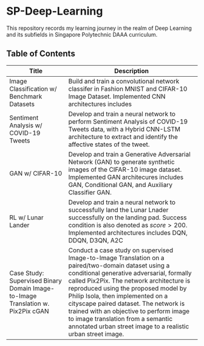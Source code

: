 # SP-Deep-Learning
This repository records my learning journey in the realm of Deep Learning and its subfields in Singapore Polytechnic DAAA curriculum.

## Table of Contents

| Title                                                                           | Description                                                                                                                                                                                                                                                                                                                                                                                                                                                            |
|---------------------------------------------------------------------------------|------------------------------------------------------------------------------------------------------------------------------------------------------------------------------------------------------------------------------------------------------------------------------------------------------------------------------------------------------------------------------------------------------------------------------------------------------------------------|
| Image Classification w/ Benchmark Datasets                                      | Build and train a convolutional network classifer in Fashion MNIST and CIFAR-10 Image Dataset. Implemented CNN architectures includes                                                                                                                                                                                                                                                                                                                                  |
| Sentiment Analysis w/ COVID-19 Tweets                                           | Develop and train a neural network to perform Sentiment Analysis of COVID-19 Tweets data, with a Hybrid CNN-LSTM architecture to extract and identify the affective states of the tweet.                                                                                                                                                                                                                                                                               |
| GAN w/ CIFAR-10                                                                 | Develop and train a Generative Adversarial Network (GAN) to generate synthetic images of the CIFAR-10 image dataset. Implemented GAN architecures includes GAN, Conditional GAN, and Auxiliary Classifier GAN.                                                                                                                                                                                                                                                         |
| RL w/ Lunar Lander                                                              | Develop and train a neural network to successfully land the Lunar Lnader successfully on the landing pad. Success condition is also denoted as $score > 200$. Implemented architectures includes DQN, DDQN, D3QN, A2C                                                                                                                                                                                                                                                  |
| Case Study: Supervised Binary Domain Image-to-Image Translation w. Pix2Pix cGAN | Conduct a case study on supervised Image-to-Image Translation on a paired/two-domain dataset using a conditional generative adversarial, formally called Pix2Pix. The network architecture is reproduced using the proposed model by Philip Isola, then implemented on a cityscape paired  dataset.  The  network  is  trained with an objective to perform image to image translation from a semantic annotated urban street image to a realistic urban street image. |

